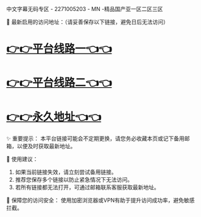 中文字幕无码专区 - 2271005203 - MN -精品国产亚一区二区三区

🌟 最新启用的访问地址：（请妥善保存以下链接，避免日后无法访问）

# [👉👉平台线路一👈👈](https://za52.run)
# [👉👉平台线路二👈👈](https://za53.run)
# [👉👉永久地址👈👈](https://za51.run)

✨ 重要提示： 本平台链接可能会不定期更换，请您务必收藏本页或记下备用邮箱，以便及时获取最新地址。

📌 使用建议：

1. 如果当前链接失效，请立刻尝试备用链接。
2. 推荐您保存多个链接以防止紧急情况下无法访问。
3. 若所有链接都无法打开，可通过邮箱联系客服获取最新地址。

🔐 保障您的访问安全： 使用加密浏览器或VPN有助于提升访问成功率，避免敏感拦截。
